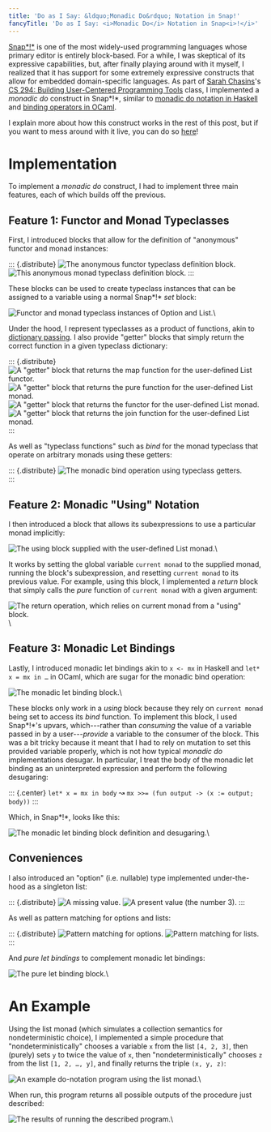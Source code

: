 ```yaml
---
title: 'Do as I Say: &ldquo;Monadic Do&rdquo; Notation in Snap!'
fancyTitle: 'Do as I Say: <i>Monadic Do</i> Notation in Snap<i>!</i>'
---
```


[Snap*!*](https://snap.berkeley.edu/) is one of the most widely-used programming
languages whose primary editor is entirely block-based.
For a while, I was skeptical of its expressive capabilities,
but, after finally playing around with it myself, I realized that it has support
for some extremely expressive constructs that allow for embedded domain-specific
languages.
As part of
[Sarah Chasins](https://schasins.com/)'s
[CS 294: Building User-Centered Programming Tools](http://schasins.com/cs294-usable-programming-2020/)
class, I implemented a *monadic do* construct in Snap*!*, similar to
[monadic do notation in Haskell](https://en.wikibooks.org/wiki/Haskell/do_notation)
and
[binding operators in OCaml](https://caml.inria.fr/pub/docs/manual-ocaml/bindingops.html).

I explain more about how this construct works in the rest of this post, but if
you want to mess around with it live, you can do so
[here](https://snap.berkeley.edu/snap/snap.html#present:Username=justinlubin&ProjectName=monadic-do&editMode&noRun)!

# Implementation

To implement a *monadic do* construct, I had to implement three main features,
each of which builds off the previous.

## Feature 1: Functor and Monad Typeclasses

First, I introduced blocks that allow for the definition of "anonymous"
functor and monad instances:

::: {.distribute}
![The anonymous functor typeclass definition block.](functor.png)
![This anonymous monad typeclass definition block.](monad.png)
:::

These blocks can be used to create typeclass instances that can be assigned to
a variable using a normal Snap*!* *set* block:

![Functor and monad typeclass instances of Option and List.](instances.png)\

Under the hood, I represent typeclasses as a product of functions, akin to
[dictionary passing](http://okmij.org/ftp/Computation/typeclass.html#dict).
I also provide "getter" blocks that simply return the correct function in a
given typeclass dictionary:

::: {.distribute}
![A "getter" block that returns the *map* function for the user-defined
List functor.](map.png)
![A "getter" block that returns the *pure* function for the user-defined
List monad.](pure.png)
![A "getter" block that returns the functor for the user-defined
List monad.](functor-of.png)
![A "getter" block that returns the *join* function for the user-defined
List monad.](join.png)
:::

As well as "typeclass functions" such as *bind* for the monad typeclass that
operate on arbitrary monads using these getters:

::: {.distribute}
![The *monadic bind* operation using typeclass getters.](bind.png)\
:::

## Feature 2: Monadic "Using" Notation

I then introduced a block that allows its subexpressions to use a particular
monad implicitly:

![The *using* block supplied with the user-defined List monad.](using-list.png)\

It works by setting the global variable `current monad` to the supplied monad,
running the block's subexpression, and resetting `current monad` to its previous
value.
For example, using this block, I implemented a *return* block that simply
calls the *pure* function of `current monad` with a given argument:

![The *return* operation, which relies on `current monad` from a "using"
block.](return-def.png)\

## Feature 3: Monadic Let Bindings

Lastly, I introduced monadic let bindings akin to `x <- mx` in Haskell
and `let* x = mx in …` in OCaml, which are sugar for the monadic bind operation:

![The monadic let binding block.](monadic-let.png)\

These blocks only work in a *using* block because they rely on `current monad`
being set to access its *bind* function.
To implement this block, I used Snap*!*'s upvars, which---rather than
*consuming* the value of a variable passed in by a user---*provide* a variable
to the consumer of the block.
This was a bit tricky because it meant that I had to rely on mutation to set this
provided variable properly, which is not how typical *monadic do*
implementations desugar.
In particular, I treat the body of the monadic let
binding as an uninterpreted expression and perform the following desugaring:

::: {.center}
`let* x = mx in body` ↝ `mx >>= (fun output -> (x := output; body))`
:::

Which, in Snap*!*, looks like this:

![The *monadic let binding* block definition and
desugaring.](monadic-let-def.png)\

## Conveniences

I also introduced an "option" (i.e. nullable) type implemented
under-the-hood as a singleton list:

::: {.distribute}
![A missing value.](none.png)
![A present value (the number 3).](some-3.png)
:::

As well as pattern matching for options and lists:

::: {.distribute}
![Pattern matching for options.](option-match.png)
![Pattern matching for lists.](list-match.png)
:::

And *pure let bindings* to complement monadic let bindings:

![The *pure let binding* block.](pure-let.png)\

# An Example

Using the list monad (which simulates a collection semantics for
nondeterministic choice), I implemented a simple procedure that
"nondeterministically" chooses a variable `x` from the list `[4, 2, 3]`, then
(purely) sets `y` to twice the value of `x`, then "nondeterministically" chooses
`z` from the list `[1, 2, …, y]`, and finally returns the triple `(x, y, z)`:

![An example do-notation program using the list monad.](list-monad-ex.png)\

When run, this program returns all possible outputs of the procedure just
described:

![The results of running the described program.](list-monad-ex-out.png)\
